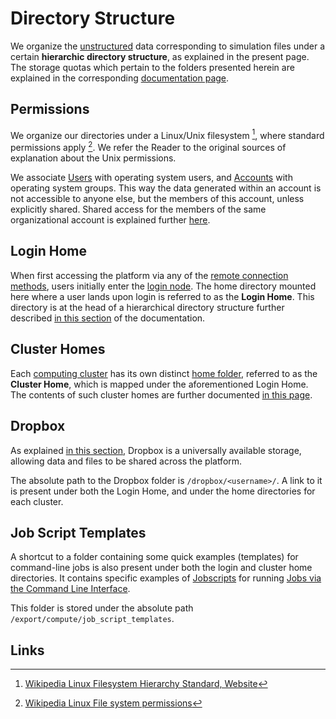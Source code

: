 # Directory Structure

We organize the [unstructured](../data/classification.md#by-internal-organization) data corresponding to simulation files under a certain **hierarchic directory structure**, as explained in the present page. The storage quotas which pertain to the folders presented herein are explained in the corresponding [documentation page](quotas.md).

## Permissions

We organize our directories under a Linux/Unix filesystem [^1], where standard permissions apply [^2]. We refer the Reader to the original sources of explanation about the Unix permissions. 

We associate [Users](../accounts/users.md) with operating system users, and [Accounts](../accounts/overview.md) with operating system groups. This way the data generated within an account is not accessible to anyone else, but the members of this account, unless explicitly shared. Shared access for the members of the same organizational account is explained further [here](../infrastructure/clusters/directories.md#shared-folders-for-organizations).

## Login Home

When first accessing the platform via any of the [remote connection methods](../remote-connection/overview.md), users initially enter the [login node](../infrastructure/login/overview.md). The home directory mounted here where a user lands upon login is referred to as the **Login Home**. This directory is at the head of a hierarchical directory structure further described [in this section](../infrastructure/login/directories.md) of the documentation. 

## Cluster Homes

Each [computing cluster](../infrastructure/clusters/overview.md) has its own distinct [home folder](../infrastructure/clusters/directories.md), referred to as the **Cluster Home**, which is mapped under the aforementioned Login Home. The contents of such cluster homes are further documented [in this page](../infrastructure/clusters/directories.md).

## Dropbox

As explained [in this section](../data-in-objectstorage/dropbox.md), Dropbox is a universally available storage, allowing data and files to be shared across the platform. 

The absolute path to the Dropbox folder is `/dropbox/<username>/`. A link to it is present under both the Login Home, and under the home directories for each cluster.

## Job Script Templates

A shortcut to a folder containing some quick examples (templates) for command-line jobs is also present under both the login and cluster home directories. It contains specific examples of [Jobscripts](../jobs-cli/batch-script.md) for running [Jobs via the Command Line Interface](../jobs-cli/overview.md).
 
This folder is stored under the absolute path `/export/compute/job_script_templates`.

## Links

[^1]: [Wikipedia Linux Filesystem Hierarchy Standard, Website](https://en.wikipedia.org/wiki/Filesystem_Hierarchy_Standard)

[^2]: [Wikipedia Linux File system permissions](https://en.wikipedia.org/wiki/File_system_permissions)
